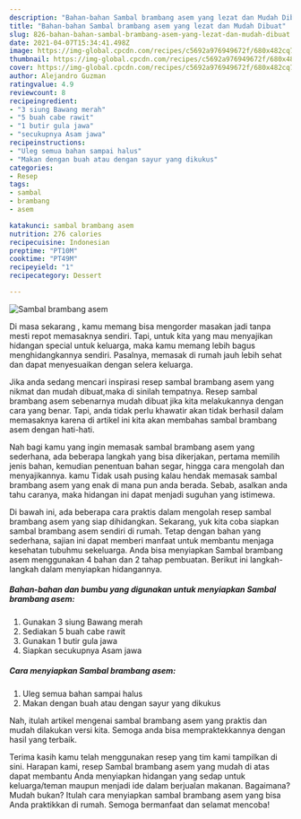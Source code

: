 ```yaml
---
description: "Bahan-bahan Sambal brambang asem yang lezat dan Mudah Dibuat"
title: "Bahan-bahan Sambal brambang asem yang lezat dan Mudah Dibuat"
slug: 826-bahan-bahan-sambal-brambang-asem-yang-lezat-dan-mudah-dibuat
date: 2021-04-07T15:34:41.498Z
image: https://img-global.cpcdn.com/recipes/c5692a976949672f/680x482cq70/sambal-brambang-asem-foto-resep-utama.jpg
thumbnail: https://img-global.cpcdn.com/recipes/c5692a976949672f/680x482cq70/sambal-brambang-asem-foto-resep-utama.jpg
cover: https://img-global.cpcdn.com/recipes/c5692a976949672f/680x482cq70/sambal-brambang-asem-foto-resep-utama.jpg
author: Alejandro Guzman
ratingvalue: 4.9
reviewcount: 8
recipeingredient:
- "3 siung Bawang merah"
- "5 buah cabe rawit"
- "1 butir gula jawa"
- "secukupnya Asam jawa"
recipeinstructions:
- "Uleg semua bahan sampai halus"
- "Makan dengan buah atau dengan sayur yang dikukus"
categories:
- Resep
tags:
- sambal
- brambang
- asem

katakunci: sambal brambang asem 
nutrition: 276 calories
recipecuisine: Indonesian
preptime: "PT10M"
cooktime: "PT49M"
recipeyield: "1"
recipecategory: Dessert

---
```



![Sambal brambang asem](https://img-global.cpcdn.com/recipes/c5692a976949672f/680x482cq70/sambal-brambang-asem-foto-resep-utama.jpg)

Di masa  sekarang , kamu memang bisa mengorder masakan jadi tanpa mesti repot memasaknya sendiri. Tapi, untuk kita yang mau menyajikan hidangan special untuk keluarga, maka kamu memang lebih bagus menghidangkannya sendiri. Pasalnya, memasak di rumah jauh lebih sehat dan dapat menyesuaikan dengan selera keluarga.

Jika anda sedang mencari inspirasi resep sambal brambang asem yang nikmat dan mudah dibuat,maka di sinilah tempatnya. Resep sambal brambang asem  sebenarnya mudah dibuat jika kita melakukannya dengan cara yang benar. Tapi, anda tidak perlu khawatir akan tidak berhasil dalam memasaknya 
karena di artikel ini kita akan membahas sambal brambang asem dengan hati-hati.  



Nah bagi kamu yang ingin memasak sambal brambang asem yang sederhana, ada beberapa langkah yang bisa dikerjakan, pertama memilih jenis bahan, kemudian penentuan bahan segar, hingga cara mengolah dan menyajikannya. kamu Tidak usah pusing kalau hendak memasak sambal brambang asem yang enak di mana pun anda berada. Sebab, asalkan anda  tahu caranya, maka hidangan ini dapat menjadi suguhan yang istimewa.

Di bawah ini, ada beberapa cara praktis  dalam mengolah resep sambal brambang asem yang siap dihidangkan. Sekarang, yuk kita coba siapkan sambal brambang asem sendiri di rumah. Tetap dengan bahan yang sederhana, sajian ini dapat memberi manfaat untuk membantu menjaga kesehatan tubuhmu sekeluarga. Anda bisa menyiapkan Sambal brambang asem menggunakan 4 bahan dan 2 tahap pembuatan. Berikut ini langkah-langkah dalam menyiapkan hidangannya.

<!--inarticleads1-->

##### Bahan-bahan dan bumbu yang digunakan untuk menyiapkan Sambal brambang asem:

1. Gunakan 3 siung Bawang merah
1. Sediakan 5 buah cabe rawit
1. Gunakan 1 butir gula jawa
1. Siapkan secukupnya Asam jawa




<!--inarticleads2-->

##### Cara menyiapkan Sambal brambang asem:

1. Uleg semua bahan sampai halus
1. Makan dengan buah atau dengan sayur yang dikukus




Nah, itulah artikel mengenai  sambal brambang asem  yang praktis dan mudah dilakukan versi kita. Semoga anda bisa mempraktekkannya dengan hasil yang terbaik. 

Terima kasih kamu telah menggunakan resep yang tim kami tampilkan di sini. Harapan kami, resep  Sambal brambang asem yang mudah di atas dapat membantu Anda menyiapkan hidangan yang sedap untuk keluarga/teman maupun menjadi ide dalam berjualan makanan. Bagaimana? Mudah bukan? Itulah cara menyiapkan sambal brambang asem yang bisa Anda praktikkan di rumah. Semoga bermanfaat dan selamat mencoba!

